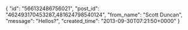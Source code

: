  {
   "id": "566132486756021",
   "post_id": "462493170453287_481624798540124",
   "from_name": "Scott Duncan",
   "message": "Hellos?",
   "created_time": "2013-09-30T07:21:50+0000"
 }
